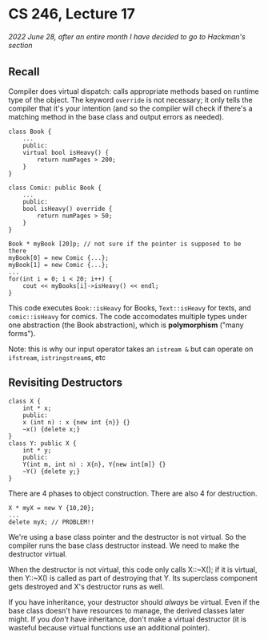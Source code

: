# CS 246, Lecture 17
###### 2022 June 28, after an entire month I have decided to go to Hackman's section

## Recall
Compiler does virtual dispatch: calls appropriate methods based on runtime type of the object.
The keyword `override` is not necessary; it only tells the compiler that it's your intention (and so the compiler will check if there's a matching method in the base class and output errors as needed).
```
class Book {
    ...
    public:
    virtual bool isHeavy() {
        return numPages > 200;
    }
}

class Comic: public Book {
    ...
    public:
    bool isHeavy() override {
        return numPages > 50;
    }
}

Book * myBook [20]p; // not sure if the pointer is supposed to be there
myBook[0] = new Comic {...};
myBook[1] = new Comic {...};
...
for(int i = 0; i < 20; i++) {
    cout << myBooks[i]->isHeavy() << endl;
}
```

This code executes `Book::isHeavy` for Books, `Text::isHeavy` for texts, and `comic::isHeavy` for comics.
The code accomodates multiple types under one abstraction (the Book abstraction), which is **polymorphism** ("many forms").

Note: this is why our input operator takes an `istream &` but can operate on `ifstream`, `istringstream`s, etc 

## Revisiting Destructors
```
class X {
    int * x;
    public: 
    x (int n) : x {new int {n}} {}
    ~x() {delete x;}
}
class Y: public X {
    int * y;
    public: 
    Y(int m, int n) : X{n}, Y{new int[m]} {}
    ~Y() {delete y;}
}
```
There are 4 phases to object construction. There are also 4 for destruction.
```
X * myX = new Y {10,20};
...
delete myX; // PROBLEM!!
```
We're using a base class pointer and the destructor is not virtual. So the compiler runs the base class destructor instead. We need to make the destructor virtual. 

When the destructor is not virtual, this code only calls X::~X(); if it is virtual, then Y::~X() is called as part of destroying that Y. Its superclass component gets destroyed and X's destructor runs as well. 

If you have inheritance, your destructor should *always* be virtual. Even if the base class doesn't have resources to manage, the derived classes later might. If you *don't* have inheritance, don't make a virtual destructor (it is wasteful because virtual functions use an additional pointer).